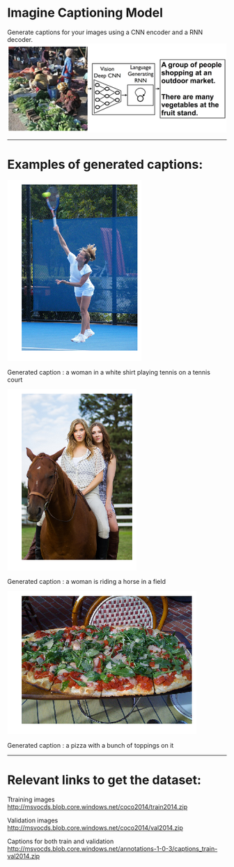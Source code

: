 # Imagine Captioning Model 

Generate captions for your images using a CNN encoder and a RNN decoder.
![Screenshot](encoder_decoder.png)

----
# Examples of generated captions:

![Screenshot](1.png)

Generated caption : a woman in a white shirt playing tennis on a tennis court

![Screenshot](2.png)

Generated caption : a woman is riding a horse in a field

![Screenshot](3.png)

Generated caption : a pizza with a bunch of toppings on it

-----
# Relevant links to get the dataset:

Ttraining images http://msvocds.blob.core.windows.net/coco2014/train2014.zip

Validation images http://msvocds.blob.core.windows.net/coco2014/val2014.zip

Captions for both train and validation http://msvocds.blob.core.windows.net/annotations-1-0-3/captions_train-val2014.zip
